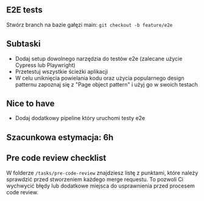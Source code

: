## E2E tests

Stwórz branch na bazie gałęzi main: `git checkout -b feature/e2e`

## Subtaski

- Dodaj setup dowolnego narzędzia do testów e2e (zalecane użycie Cypress lub
  Playwright)
- Przetestuj wszystkie ścieżki aplikacji
- W celu uniknięcia powielania kodu oraz użycia popularnego design patternu
  zapoznaj się z "Page object pattern" i użyj go w swoich testach

## Nice to have

- Dodaj dodatkowy pipeline który uruchomi testy e2e

## Szacunkowa estymacja: 6h

## Pre code review checklist

W folderze `/tasks/pre-code-review` znajdziesz listę z punktami, które należy sprawdzić przed stworzeniem każdego merge requestu. To pozwoli Ci wychwycić błędy lub dodatkowe miejsca do usprawnienia przed procesem code review.
